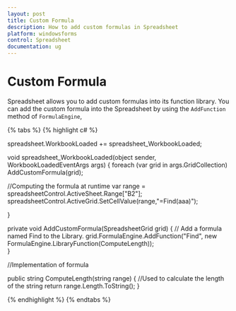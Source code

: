 ```yaml
---
layout: post
title: Custom Formula 
description: How to add custom formulas in Spreadsheet
platform: windowsforms
control: Spreadsheet
documentation: ug
---
```


# Custom Formula

Spreadsheet allows you to add custom formulas into its function library. You can add the custom formula into the Spreadsheet by using the `AddFunction` method of `FormulaEngine`,

{% tabs %}
{% highlight c# %}

spreadsheet.WorkbookLoaded += spreadsheet_WorkbookLoaded;

void spreadsheet_WorkbookLoaded(object sender, WorkbookLoadedEventArgs args)
{
  foreach (var grid in args.GridCollection)
    AddCustomFormula(grid); 
  
  //Computing the formula at runtime
   var range = spreadsheetControl.ActiveSheet.Range["B2"];
   spreadsheetControl.ActiveGrid.SetCellValue(range,"=Find(aaa)");
         
}  

private void AddCustomFormula(SpreadsheetGrid grid)
{
  // Add a formula named Find to the Library.
   grid.FormulaEngine.AddFunction("Find", new FormulaEngine.LibraryFunction(ComputeLength));      
}    

//Implementation of formula
    
public string ComputeLength(string range)
{
  //Used to calculate the length of the string
    return range.Length.ToString();
}   

{% endhighlight %}
{% endtabs %}